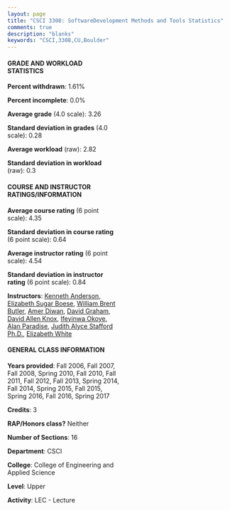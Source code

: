 ```yaml
---
layout: page
title: "CSCI 3308: SoftwareDevelopment Methods and Tools Statistics"
comments: true
description: "blanks"
keywords: "CSCI,3308,CU,Boulder"
---
```

<head>
<script src="https://ajax.googleapis.com/ajax/libs/jquery/2.1.3/jquery.min.js"></script>
<script src="https://dl.dropboxusercontent.com/s/pc42nxpaw1ea4o9/highcharts.js?dl=0"></script>
<!-- <script src="../assets/js/highcharts.js"></script> -->
<style type="text/css">@font-face {
	font-family: "Bebas Neue";
	src: url(https://www.filehosting.org/file/details/544349/BebasNeue Regular.otf) format("opentype");
	}
	h1.Bebas { 
		font-family: "Bebas Neue", Verdana, Tahoma;
	}
</style>
</head>
<body>
	<div id="container" style="float: right; width: 45%; height: 88%; margin-left: 2.5%; margin-right: 2.5%;"></div>
	<script language="JavaScript">
		$(document).ready(function() {
		var chart = {type: 'column'};
		var title = {text: 'Grade Distribution'};
		var xAxis = {categories: ['A','B','C','D','F'],crosshair: true};
		var yAxis = {min: 0,title: {text: 'Percentage'}};
		var tooltip = {headerFormat: '<center><b><span style="font-size:20px">{point.key}</span></b></center>',
		               pointFormat: '<td style="padding:0"><b>{point.y:.1f}%</b></td>',
		               footerFormat: '</table>',shared: true,useHTML: true};
		var plotOptions = {column: {pointPadding: 0.0,borderWidth: 0}};  
		var credits = {enabled: false};var series= [{name: 'Percent',data: [52.6,29.95,12.73,2.69,2.02,]}];
		var json = {};
		json.chart = chart;
		json.title = title;
		json.tooltip = tooltip;
		json.xAxis = xAxis;
		json.yAxis = yAxis;  
		json.series = series;
		json.plotOptions = plotOptions;  
		json.credits = credits;
		$('#container').highcharts(json);
	});
	</script>
</body>
			   
#### GRADE AND WORKLOAD STATISTICS

**Percent withdrawn**: 1.61%

**Percent incomplete**: 0.0%

**Average grade** (4.0 scale): 3.26

**Standard deviation in grades** (4.0 scale): 0.28

**Average workload** (raw): 2.82

**Standard deviation in workload** (raw): 0.3

#### COURSE AND INSTRUCTOR RATINGS/INFORMATION

**Average course rating** (6 point scale): 4.35

**Standard deviation in course rating** (6 point scale): 0.64

**Average instructor rating** (6 point scale): 4.54

**Standard deviation in instructor rating** (6 point scale): 0.84

**Instructors**: <a href='../../instructors/Kenneth_Anderson'>Kenneth Anderson</a>, <a href='../../instructors/Elizabeth_Sugar_Boese'>Elizabeth Sugar Boese</a>, <a href='../../instructors/William_Brent_Butler'>William Brent Butler</a>, <a href='../../instructors/Amer_Diwan'>Amer Diwan</a>, <a href='../../instructors/David_Graham'>David Graham</a>, <a href='../../instructors/David_Allen_Knox'>David Allen Knox</a>, <a href='../../instructors/Ifeyinwa_Okoye'>Ifeyinwa Okoye</a>, <a href='../../instructors/Alan_Paradise'>Alan Paradise</a>, <a href='../../instructors/Judith_Alyce_Stafford_Ph.D.'>Judith Alyce Stafford Ph.D.</a>, <a href='../../instructors/Elizabeth_White'>Elizabeth White</a>

#### GENERAL CLASS INFORMATION

**Years provided**: Fall 2006, Fall 2007, Fall 2008, Spring 2010, Fall 2010, Fall 2011, Fall 2012, Fall 2013, Spring 2014, Fall 2014, Spring 2015, Fall 2015, Spring 2016, Fall 2016, Spring 2017

**Credits**: 3

**RAP/Honors class?** Neither

**Number of Sections**: 16

**Department**: CSCI

**College**: College of Engineering and Applied Science

**Level**: Upper

**Activity**: LEC - Lecture
